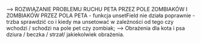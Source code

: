 --> ROZWIĄZANIE PROBLEMU RUCHU PETA PRZEZ POLE ZOMBIAKÓW I ZOMBIAKÓW PRZEZ POLA PETA - funkcja unsetField nie działa poprawnie - trzba sprawdzić co i kiedy ma unsetować w zależności od tego czy wchodzi / schodzi na pole pet czy zombiak;
--> Obrażenia dla kota i psa dziura / beczka / strzał/ jakiekolwiek obrażenia.